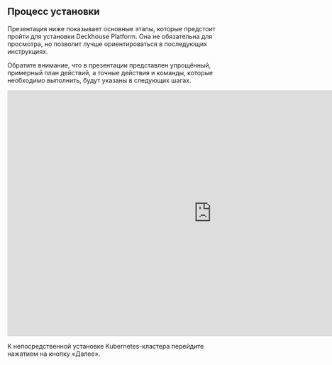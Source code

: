 ## Процесс установки

Презентация ниже показывает основные этапы, которые предстоит пройти для установки Deckhouse Platform. Она не обязательна для просмотра, но позволит лучше ориентироваться в последующих инструкциях.

Обратите внимание, что в презентации представлен упрощённый, примерный план действий, а точные действия и команды, которые необходимо выполнить, будут указаны в следующих шагах.

<iframe src="https://docs.google.com/presentation/d/e/2PACX-1vRsDHWhHjtEPHuNH3MEVRxJSW1t8_43oRjOOcEh4stj_sM3oMeOrG_12jWfCPg6V2-Vr_vUTvFy2qPV/embed?start=false&loop=true&delayms=999999" frameborder="0" width="920" height="554" allowfullscreen="true" mozallowfullscreen="true" webkitallowfullscreen="true"></iframe>

К непосредственной установке Kubernetes-кластера перейдите нажатием на кнопку «Далее».
